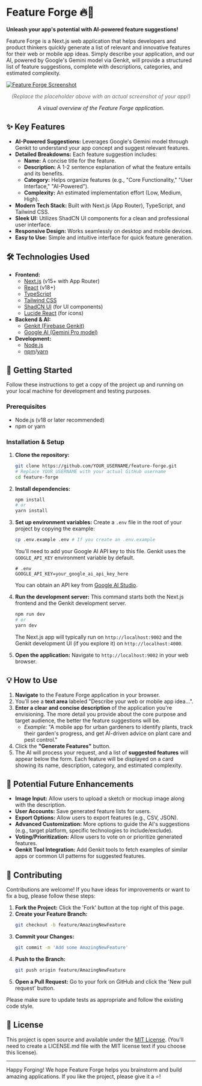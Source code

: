 
# Feature Forge 🔥🤖

**Unleash your app's potential with AI-powered feature suggestions!**

Feature Forge is a Next.js web application that helps developers and product thinkers quickly generate a list of relevant and innovative features for their web or mobile app ideas. Simply describe your application, and our AI, powered by Google's Gemini model via Genkit, will provide a structured list of feature suggestions, complete with descriptions, categories, and estimated complexity.

[![Feature Forge Screenshot](https://placehold.co/800x450.png?text=Feature+Forge+App+Screenshot&font=inter)](#)
*<p align="center" style="font-style: italic; color: #666;">(Replace the placeholder above with an actual screenshot of your app!)</p>*
<p align="center" data-ai-hint="app dashboard">
  <em>A visual overview of the Feature Forge application.</em>
</p>


## ✨ Key Features

*   **AI-Powered Suggestions:** Leverages Google's Gemini model through Genkit to understand your app concept and suggest relevant features.
*   **Detailed Breakdowns:** Each feature suggestion includes:
    *   **Name:** A concise title for the feature.
    *   **Description:** A 1-2 sentence explanation of what the feature entails and its benefits.
    *   **Category:** Helps organize features (e.g., "Core Functionality," "User Interface," "AI-Powered").
    *   **Complexity:** An estimated implementation effort (Low, Medium, High).
*   **Modern Tech Stack:** Built with Next.js (App Router), TypeScript, and Tailwind CSS.
*   **Sleek UI:** Utilizes ShadCN UI components for a clean and professional user interface.
*   **Responsive Design:** Works seamlessly on desktop and mobile devices.
*   **Easy to Use:** Simple and intuitive interface for quick feature generation.

## 🛠️ Technologies Used

*   **Frontend:**
    *   [Next.js](https://nextjs.org/) (v15+ with App Router)
    *   [React](https://reactjs.org/) (v18+)
    *   [TypeScript](https://www.typescriptlang.org/)
    *   [Tailwind CSS](https://tailwindcss.com/)
    *   [ShadCN UI](https://ui.shadcn.com/) (for UI components)
    *   [Lucide React](https://lucide.dev/) (for icons)
*   **Backend & AI:**
    *   [Genkit (Firebase Genkit)](https://firebase.google.com/docs/genkit)
    *   [Google AI (Gemini Pro model)](https://ai.google.dev/)
*   **Development:**
    *   [Node.js](https://nodejs.org/)
    *   [npm](https://www.npmjs.com/)/[yarn](https://yarnpkg.com/)

## 🚀 Getting Started

Follow these instructions to get a copy of the project up and running on your local machine for development and testing purposes.

### Prerequisites

*   Node.js (v18 or later recommended)
*   npm or yarn

### Installation & Setup

1.  **Clone the repository:**
    ```bash
    git clone https://github.com/YOUR_USERNAME/feature-forge.git 
    # Replace YOUR_USERNAME with your actual GitHub username
    cd feature-forge
    ```

2.  **Install dependencies:**
    ```bash
    npm install
    # or
    yarn install
    ```

3.  **Set up environment variables:**
    Create a `.env` file in the root of your project by copying the example:
    ```bash
    cp .env.example .env # If you create an .env.example
    ```
    You'll need to add your Google AI API key to this file. Genkit uses the `GOOGLE_API_KEY` environment variable by default.
    ```env
    # .env
    GOOGLE_API_KEY=your_google_ai_api_key_here
    ```
    You can obtain an API key from [Google AI Studio](https://aistudio.google.com/app/apikey).

4.  **Run the development server:**
    This command starts both the Next.js frontend and the Genkit development server.
    ```bash
    npm run dev
    # or
    yarn dev
    ```
    The Next.js app will typically run on `http://localhost:9002` and the Genkit development UI (if you explore it) on `http://localhost:4000`.

5.  **Open the application:**
    Navigate to `http://localhost:9002` in your web browser.

## 💡 How to Use

1.  **Navigate** to the Feature Forge application in your browser.
2.  You'll see a **text area** labeled "Describe your web or mobile app idea...".
3.  **Enter a clear and concise description** of the application you're envisioning. The more detail you provide about the core purpose and target audience, the better the feature suggestions will be.
    *   *Example:* "A mobile app for urban gardeners to identify plants, track their garden's progress, and get AI-driven advice on plant care and pest control."
4.  Click the **"Generate Features"** button.
5.  The AI will process your request, and a list of **suggested features** will appear below the form. Each feature will be displayed on a card showing its name, description, category, and estimated complexity.

## 🌱 Potential Future Enhancements

*   **Image Input:** Allow users to upload a sketch or mockup image along with the description.
*   **User Accounts:** Save generated feature lists for users.
*   **Export Options:** Allow users to export features (e.g., CSV, JSON).
*   **Advanced Customization:** More options to guide the AI's suggestions (e.g., target platform, specific technologies to include/exclude).
*   **Voting/Prioritization:** Allow users to vote on or prioritize generated features.
*   **Genkit Tool Integration:** Add Genkit tools to fetch examples of similar apps or common UI patterns for suggested features.

## 🤝 Contributing

Contributions are welcome! If you have ideas for improvements or want to fix a bug, please follow these steps:

1.  **Fork the Project:** Click the 'Fork' button at the top right of this page.
2.  **Create your Feature Branch:**
    ```bash
    git checkout -b feature/AmazingNewFeature
    ```
3.  **Commit your Changes:**
    ```bash
    git commit -m 'Add some AmazingNewFeature'
    ```
4.  **Push to the Branch:**
    ```bash
    git push origin feature/AmazingNewFeature
    ```
5.  **Open a Pull Request:** Go to your fork on GitHub and click the 'New pull request' button.

Please make sure to update tests as appropriate and follow the existing code style.

## 📝 License

This project is open source and available under the [MIT License](LICENSE.md). (You'll need to create a LICENSE.md file with the MIT license text if you choose this license).

---

Happy Forging! We hope Feature Forge helps you brainstorm and build amazing applications. If you like the project, please give it a ⭐!

